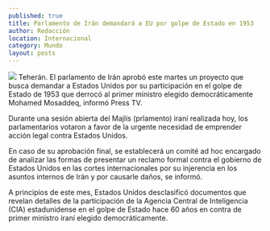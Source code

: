 ```yaml
---
published: true
title: Parlamento de Irán demandará a EU por golpe de Estado en 1953
author: Redacción
location: Internacional
category: Mundo
layout: posts
---
```


![](http://i.imgur.com/qSuw5mRm.jpg)
Teherán. El parlamento de Irán aprobó este martes un proyecto que busca demandar a Estados Unidos por su participación en el golpe de Estado de 1953 que derrocó al primer ministro elegido democráticamente Mohamed Mosaddeq, informó Press TV.

Durante una sesión abierta del Majlis (prlamento) iraní realizada hoy, los parlamentarios votaron a favor de la urgente necesidad de emprender acción legal contra Estados Unidos.

En caso de su aprobación final, se establecerá un comité ad hoc encargado de analizar las formas de presentar un reclamo formal contra el gobierno de Estados Unidos en las cortes internacionales por su injerencia en los asuntos internos de Irán y por causarle daños, se informó. 

A principios de este mes, Estados Unidos desclasificó documentos que revelan detalles de la participación de la Agencia Central de Inteligencia (CIA) estadunidense en el golpe de Estado hace 60 años en contra de primer ministro iraní elegido democráticamente.
